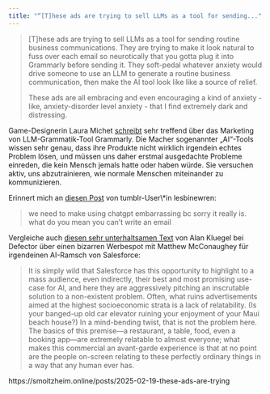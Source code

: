 ```yaml
---
title: "“[T]hese ads are trying to sell LLMs as a tool for sending..."
---
```

<div class="trix-content">
  <blockquote>
<p>[T]hese ads are trying to sell LLMs as a tool for sending routine business communications. They are trying to make it look natural to fuss over each email so neurotically that you gotta plug it into Grammarly before sending it. They soft-pedal whatever anxiety would drive someone to use an LLM to generate a routine business communication, then make the AI tool look like like a source of relief.</p>
<p> These ads are all embracing and even encouraging a kind of anxiety - like, anxiety-disorder level anxiety - that I find extremely dark and distressing.</p>
</blockquote>
<p>Game-Designerin Laura Michet <a href="https://blog.lauramichet.com/dispelling-a-terrible-thing-that-grammarly-wants-you-to-believe/">schreibt</a> sehr treffend über das Marketing von LLM-Grammatik-Tool Grammarly. Die Macher sogenannter „AI“-Tools wissen sehr genau, dass ihre Produkte nicht wirklich irgendein echtes Problem lösen, und müssen uns daher erstmal ausgedachte Probleme einreden, die kein Mensch jemals hatte oder haben würde. Sie versuchen aktiv, uns abzutrainieren, wie normale Menschen miteinander zu kommunizieren. </p>
<p>Erinnert mich an <a href="https://www.tumblr.com/cheeseanonioncrisps/tagged/ngl%20as%20somebody%20who%20has%20to%20do%20a%20lot%20of%20writing%20in%20my%20day%20to%20day%20life">diesen Post</a> von tumblr-User\*in lesbinewren:</p>
<blockquote><p>we need to make using chatgpt embarrassing bc sorry it really is. what do you mean you can’t write an email</p></blockquote>
<p>Vergleiche auch <a href="https://defector.com/salesforce-is-using-a-hallucination-to-sell-ai">diesen sehr unterhaltsamen Text</a> von Alan Kluegel bei Defector über einen bizarren Werbespot mit Matthew McConaughey für irgendeinen AI-Ramsch von Salesforce:</p>
<blockquote><p>It is simply wild that Salesforce has this opportunity to highlight to a mass audience, even indirectly, their best and most promising use-case for AI, and here they are aggressively pitching an inscrutable solution to a non-existent problem. Often, what ruins advertisements aimed at the highest socioeconomic strata is a lack of relatability. (Is your banged-up old car elevator ruining your enjoyment of your Maui beach house?) In a mind-bending twist, that is not the problem here. The basics of this premise—a restaurant, a table, food, even a booking app—are extremely relatable to almost everyone; what makes this commercial an avant-garde experience is that at no point are the people on-screen relating to these perfectly ordinary things in a way that any human ever has.</p></blockquote>
</div>
https://smoitzheim.online/posts/2025-02-19-these-ads-are-trying
